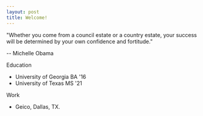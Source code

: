 ```yaml
---
layout: post
title: Welcome!
---
```



"Whether you come from a council estate or a country estate, your success will be determined by your own confidence and fortitude." 

-- Michelle Obama













Education
* University of Georgia BA '16
* University of Texas MS '21

Work
* Geico, Dallas, TX.

